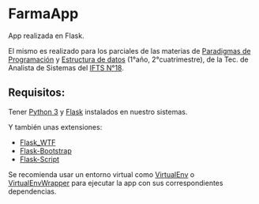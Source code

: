 # FarmaApp
App realizada en Flask.

El mismo es realizado para los parciales de las materias de [Paradigmas de Programación](http://leo.bitson.com.ar/ifts/par/) y [Estructura de datos](http://leo.bitson.com.ar/ifts/edd/) (1°año, 2°cuatrimestre), de la Tec. de Analista de Sistemas del [IFTS N°18](http://www.ifts18.edu.ar/).

## Requisitos:
Tener [Python 3](https://www.python.org/downloads/) y [Flask](http://flask.pocoo.org/) instalados en nuestro sistemas.

Y también unas extensiones:
  * [Flask_WTF](https://flask-wtf.readthedocs.io/)
  * [Flask-Bootstrap](https://pythonhosted.org/Flask-Bootstrap/)
  * [Flask-Script](https://flask-script.readthedocs.io/)

Se recomienda usar un entorno virtual como [VirtualEnv](https://virtualenv.pypa.io/) o [VirtualEnvWrapper](https://virtualenvwrapper.readthedocs.io/) para ejecutar la app con sus correspondientes dependencias.